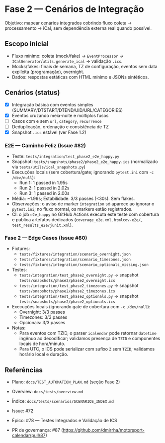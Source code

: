 # Fase 2 — Cenários de Integração

Objetivo: mapear cenários integrados cobrindo fluxo coleta → processamento → iCal, sem dependência externa real quando possível.

## Escopo inicial
- Fluxo mínimo: coleta (mock/fake) → `EventProcessor` → `ICalGenerator`/`utils.generate_ical` → validação `.ics`.
- Mocks/fakes: finais de semana, TZ de configuração, eventos sem data explícita (programação), overnight.
- Dados: respostas estáticas com HTML mínimo e JSONs sintéticos.

## Cenários (status)
- [x] Integração básica com eventos simples (SUMMARY/DTSTART/DTEND/UID/URL/CATEGORIES)
- [x] Eventos cruzando meia-noite e múltiplos fusos
- [ ] Casos com e sem `url`, `category`, `recurrence`
- [ ] Deduplicação, ordenação e consistência de TZ
- [x] Snapshot `.ics` estável (ver Fase 1.2)

### E2E — Caminho Feliz (Issue #82)
- Teste: `tests/integration/test_phase2_e2e_happy.py`
- Snapshot: `tests/snapshots/phase2/phase2_e2e_happy.ics` (normalizado via `tests/utils/ical_snapshots.py`)
- Execuções locais (sem cobertura/gate; ignorando `pytest.ini` com `-c /dev/null`):
  - Run 1: 1 passed in 1.95s
  - Run 2: 1 passed in 2.02s
  - Run 3: 1 passed in 2.00s
- Média: ~1.99s; Estabilidade: 3/3 passes (<30s). Sem flakes.
- Observações: o aviso de marker `integration` só aparece ao ignorar o `pytest.ini`; no fluxo normal, os markers estão registrados.
 - CI: o job `e2e_happy` no GitHub Actions executa este teste com cobertura e publica artefatos dedicados (`coverage_e2e.xml`, `htmlcov-e2e/`, `test_results_e2e/junit.xml`).

### Fase 2 — Edge Cases (Issue #80)
- Fixtures:
  - `tests/fixtures/integration/scenario_overnight.json`
  - `tests/fixtures/integration/scenario_timezones.json`
  - `tests/fixtures/integration/scenario_optionals_missing.json`
- Testes:
  - `tests/integration/test_phase2_overnight.py` → snapshot `tests/snapshots/phase2/phase2_overnight.ics`
  - `tests/integration/test_phase2_timezones.py` → snapshot `tests/snapshots/phase2/phase2_timezones.ics`
  - `tests/integration/test_phase2_optionals.py` → snapshot `tests/snapshots/phase2/phase2_optionals.ics`
- Execuções locais (ignorando gate de cobertura com `-c /dev/null`):
  - Overnight: 3/3 passes
  - Timezones: 3/3 passes
  - Opcionais: 3/3 passes
- Notas:
  - Para eventos com TZID, o parser `icalendar` pode retornar `datetime` ingênuo ao decodificar; validamos presença de `TZID` e componentes locais de hora/minuto.
  - Para UTC, o ICS pode serializar com sufixo `Z` sem `TZID`; validamos horário local e duração.

## Referências
- Plano: `docs/TEST_AUTOMATION_PLAN.md` (seção Fase 2)
- Overview: `docs/tests/overview.md`
- Índice: `docs/tests/scenarios/SCENARIOS_INDEX.md`
- Issue: #72

- Épico: #78 — Testes Integrados e Validação de ICS
- PR de governança: #87 (https://github.com/dmirrha/motorsport-calendar/pull/87)

